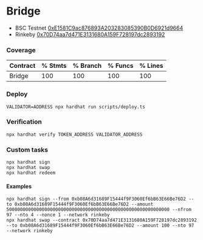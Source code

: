 # Bridge

* BSC Testnet [0xE1581C9ac876893A203283085390B0D6921d9664](https://testnet.bscscan.com/address/0xE1581C9ac876893A203283085390B0D6921d9664)
* Rinkeby [0x70D74aa7d471E3131680A159F728197dc2893192](https://rinkeby.etherscan.io/address/0x70D74aa7d471E3131680A159F728197dc2893192)

### Coverage

| Contract | % Stmts | % Branch | % Funcs | % Lines |
|----------|---------|----------|---------|---------|
| Bridge   | 100     | 100      | 100     | 100     |

### Deploy

```shell
VALIDATOR=ADDRESS npx hardhat run scripts/deploy.ts
```

### Verification

```shell
npx hardhat verify TOKEN_ADDRESS VALIDATOR_ADDRESS
```

### Custom tasks

```shell
npx hardhat sign
npx hardhat swap
npx hardhat redeem
```

#### Examples

```shell
npx hardhat sign --from 0xb08A6d31689F15444f9F3060Ef6bB63E66Be76D2 --to 0xb08A6d31689F15444f9F3060Ef6bB63E66Be76D2 --amount 500000000000000000000000000000000000000000000000000000000000 --nfrom 97 --nto 4 --nonce 1 --network rinkeby
npx hardhat swap --contract 0x70D74aa7d471E3131680A159F728197dc2893192 --to 0xb08A6d31689F15444f9F3060Ef6bB63E66Be76D2 --amount 100 --nto 97 --network rinkeby
```